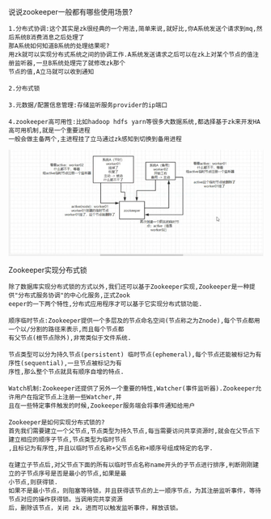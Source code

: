 说说zookeeper一般都有哪些使用场景?

    1.分布式协调:这个其实是zk很经典的一个用法,简单来说,就好比,你A系统发送个请求到mq,然后系统B消费消息之后处理了
    那A系统如何知道B系统的处理结果呢?
    用zk就可以实现分布式系统之间的协调工作.A系统发送请求之后可以在zk上对某个节点的值注册监听器,一旦B系统处理完了就修改zk那个
    节点的值,A立马就可以收到通知

    2.分布式锁
    
    3.元数据/配置信息管理:存储监听服务provider的ip端口
    
    4.zookeeper高可用性:比如hadoop hdfs yarn等很多大数据系统,都选择基于zk来开发HA高可用机制,就是一个重要进程
    一般会做主备两个,主进程挂了立马通过zk感知到切换到备用进程
    
![image_52](../image_52.png)

Zookeeper实现分布式锁

    除了数据库实现分布式锁的方式以外,我们还可以基于Zookeeper实现,Zookeeper是一种提供"分布式服务协调"的中心化服务,正式Zook
    eeper的一下两个特性,分布式应用程序才可以基于它实现分布式锁功能.
    
    顺序临时节点:Zookeeper提供一个多层及的节点命名空间(节点称之为Znode),每个节点都用一个以/分割的路径来表示,而且每个节点都
    有父节点(根节点除外),非常类似于文件系统.
    
    节点类型可以分为持久节点(persistent) 临时节点(ephemeral),每个节点还能被标记为有序性(sequential),一旦节点被标记为有
    序性,那么整个节点就具有顺序自增的特点.
    
    Watch机制:Zookeeper还提供了另外一个重要的特性,Watcher(事件监听器).Zookeeper允许用户在指定节点上注册一些Watcher,并
    且在一些特定事件触发的时候,Zookeeper服务端会将事件通知给用户

    Zookeeper是如何实现分布式锁的?
    首先我们需要建立一个父节点,节点类型为持久节点,每当需要访问共享资源时,就会在父节点下建立相应的顺序子节点,节点类型为临时节点
    ,且标记为有序性,并且以临时节点名称+父节点名称+顺序号组成特定的名字.
    
    在建立子节点后,对父节点下面的所有以临时节点名称name开头的子节点进行排序,判断刚刚建立的子节点序号是否是最小的节点,如果是最
    小节点,则获得锁.
    如果不是最小节点，则阻塞等待锁，并且获得该节点的上一顺序节点，为其注册监听事件，等待节点对应的操作获得锁。当调用完共享资源
    后，删除该节点，关闭 zk，进而可以触发监听事件，释放该锁。